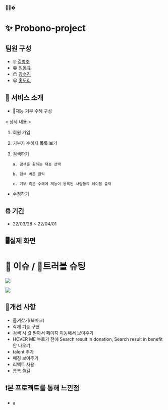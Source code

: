 🚗😜�

# ✨ Probono-project

## 팀원 구성
- 🙄 [김병조](https://github.com/KIMBJ1)
- 😁 [임동규](https://github.com/dongkyuu)
- 😶 [장수진](https://github.com/suziinee)
- 😀 [홍도희](https://github.com/dohee789)

## 🎈 서비스 소개
- 🚀재능 기부 수혜 구성

< 상세 내용 >
1. 회원 가입
2. 기부자 수혜자 목록 보기
3. 검색하기

   ```
   a. 검색을 원하는 재능 선택

   b. 검색 버튼 클릭

   c. 기부 혹은 수혜에 재능이 등록된 사람들의 테이블 출력

   ```
   
 - 수정하기
 
 ## ⏰ 기간
 - 22/03/28 ~ 22/04/01

## 🖥실제 화면

# 🎃 이슈 / 🎯트러블 슈팅
<a href="https://github.com/ProbonoProject/Probono-project/issues?q=is%3Aissue+is%3Aclosed"><img src="https://img.shields.io/badge/CLOSED - issues-D9B68B?style=for-the-badge&logoWidth=50"/></a>

<a href="https://github.com/ProbonoProject/Probono-project/issues?q=is%3Aopen+is%3Aissue"><img src="https://img.shields.io/badge/OPENED - issues-D9B68B?style=for-the-badge&logoWidth=50"/></a>


## 🧐개선 사항

- 즐겨찾기(북마크)
- 삭제 기능 구현
- 검색 시 값 받아서 페이지 이동해서 보여주기
- HOVER ME 누르기 전에 Search result in donation, Search result in benefit 안 나오기
- talent 추가
- 매칭 보여주기
- 리액트 사용
- 롬복 쓸걸


## ❗본 프로젝트를 통해 느낀점

- a
